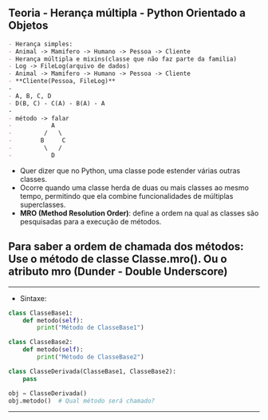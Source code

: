 ## Teoria - Herança múltipla - Python Orientado a Objetos 
````md
- Herança simples:
- Animal -> Mamifero -> Humano -> Pessoa -> Cliente
- Herança múltipla e mixins(classe que não faz parte da familia)
- Log -> FileLog(arquivo de dados)
- Animal -> Mamifero -> Humano -> Pessoa -> Cliente
- **Cliente(Pessoa, FileLog)**
-
- A, B, C, D
- D(B, C) - C(A) - B(A) - A
-
- método -> falar
-           A
-         /   \
-        B     C
-         \   /
-           D
````

- Quer dizer que no Python, uma classe pode estender várias outras classes.
- Ocorre quando uma classe herda de duas ou mais classes ao mesmo tempo, permitindo que ela combine funcionalidades de múltiplas superclasses. 
- **MRO (Method Resolution Order)**: define a ordem na qual as classes são pesquisadas para a execução de métodos.  
## Para saber a ordem de chamada dos métodos: Use o método de classe Classe.mro(). Ou o atributo __mro__ (Dunder - Double Underscore)
---
- Sintaxe:

```python
class ClasseBase1:
    def metodo(self):
        print("Método de ClasseBase1")

class ClasseBase2:
    def metodo(self):
        print("Método de ClasseBase2")

class ClasseDerivada(ClasseBase1, ClasseBase2):
    pass

obj = ClasseDerivada()
obj.metodo()  # Qual método será chamado?
```

---
